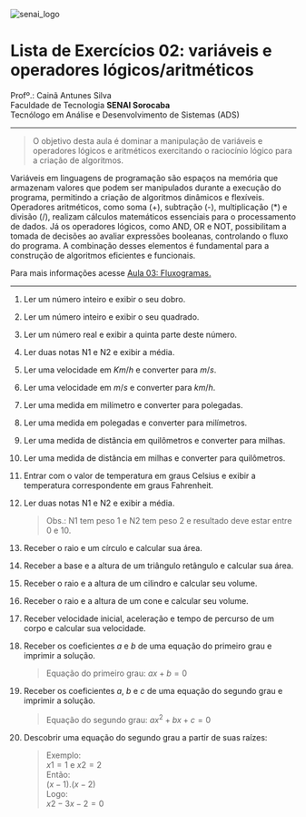 ![senai_logo](https://transparencia.sp.senai.br/Content/img/logo-senai.png)

# Lista de Exercícios 02: variáveis e operadores lógicos/aritméticos 

Profº.: Cainã Antunes Silva  
Faculdade de Tecnologia **SENAI Sorocaba**  
Tecnólogo em Análise e Desenvolvimento de Sistemas (ADS)
___


> O objetivo desta aula é dominar a manipulação de variáveis e operadores lógicos e aritméticos exercitando o raciocínio lógico para a criação de algoritmos.  

Variáveis em linguagens de programação são espaços na memória que armazenam valores que podem ser manipulados durante a execução do programa, permitindo a criação de algoritmos dinâmicos e flexíveis. Operadores aritméticos, como soma (+), subtração (-), multiplicação (*) e divisão (/), realizam cálculos matemáticos essenciais para o processamento de dados. Já os operadores lógicos, como AND, OR e NOT, possibilitam a tomada de decisões ao avaliar expressões booleanas, controlando o fluxo do programa. A combinação desses elementos é fundamental para a construção de algoritmos eficientes e funcionais.

Para mais informações acesse [Aula 03: Fluxogramas.](https://cainaantunes.notion.site/Aula-03-Vari-veis-189bde521b3b8092a2dfdfef9190b15e?pvs=4)

***

1. Ler um número inteiro e exibir o seu dobro.

2. Ler um número inteiro e exibir o seu quadrado.

3. Ler um número real e exibir a quinta parte deste número.

4. Ler duas notas N1 e N2 e exibir a média.

5. Ler uma velocidade em $Km/h$ e converter para $m/s$.

6. Ler uma velocidade em $m/s$ e converter para $km/h$.

7. Ler uma medida em milímetro e converter para polegadas.

8. Ler uma medida em polegadas e converter para milímetros.

9. Ler uma medida de distância em quilômetros e converter 
para milhas.

10. Ler uma medida de distância em milhas e converter para quilômetros.

11. Entrar com o valor de temperatura em graus Celsius e exibir a temperatura correspondente em graus Fahrenheit.

12. Ler duas notas N1 e N2 e exibir a média. 

      >Obs.: N1 tem peso 1 e N2 tem peso 2 e resultado deve estar entre 0 e 10.

13. Receber o raio e um círculo e calcular sua área.

14. Receber a base e a altura de um triângulo retângulo e calcular sua área.

15. Receber o raio e a altura de um cilindro e calcular seu volume.

16. Receber o raio e a altura de um cone e calcular seu volume.

17. Receber velocidade inicial, aceleração e tempo de percurso de um corpo e calcular sua velocidade.

18. Receber os coeficientes $a$ e $b$ de uma equação do primeiro grau e imprimir a solução.

      >Equação do primeiro grau: $ax + b = 0$

19. Receber os coeficientes $a$, $b$ e $c$ de uma equação do segundo grau e imprimir a solução.

      >Equação do segundo grau: $ax^2 + bx + c = 0$

20. Descobrir uma equação do segundo grau a partir de suas raízes:

      >Exemplo: <br>
      $x1 = 1$ e $x2 = 2$ <br>
      Então: <br>
      $(x -1) . (x -2)$ <br>
      Logo: <br>
      $x2 -3x -2 = 0$ <br>